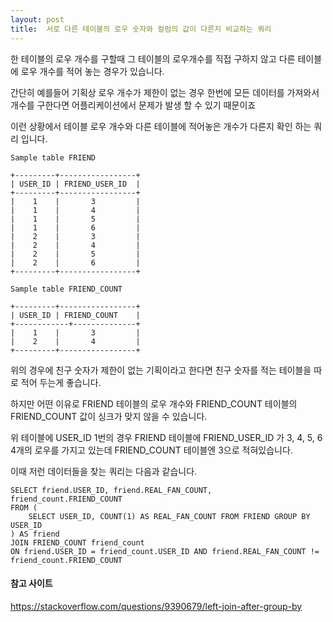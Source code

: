 ```yaml
---
layout: post
title:  서로 다른 테이블의 로우 숫자와 컬럼의 값이 다른지 비교하는 쿼리
---
```


한 테이블의 로우 개수를 구할때 그 테이블의 로우개수를 직접 구하지 않고 다른 테이블에 로우 개수를 적어 놓는 경우가 있습니다.

간단히 예를들어 기획상 로우 개수가 제한이 없는 경우 한번에 모든 데이터를 가져와서 개수를 구한다면 어플리케이션에서 문제가 발생 할 수 있기 때문이죠

이런 상황에서 테이블 로우 개수와 다른 테이블에 적어놓은 개수가 다른지 확인 하는 쿼리 입니다.


```
Sample table FRIEND 

+---------+-----------------+
| USER_ID | FRIEND_USER_ID  |
+---------+-----------------+
|    1    |       3         |
|    1    |       4         |
|    1    |       5         |
|    1    |       6         |
|    2    |       3         |
|    2    |       4         |
|    2    |       5         |
|    2    |       6         |
+---------+-----------------+

Sample table FRIEND_COUNT

+---------+-----------------+
| USER_ID | FRIEND_COUNT    |
+------------+--------------+
|    1    |       3         |
|    2    |       4         |
+---------+-----------------+
```

위의 경우에 친구 숫자가 제한이 없는 기획이라고 한다면 친구 숫자를 적는 테이블을 따로 적어 두는게 좋습니다. 

하지만 어떤 이유로 FRIEND 테이블의 로우 개수와 FRIEND_COUNT 테이블의 FRIEND_COUNT 값이 싱크가 맞지 않을 수 있습니다.  

위 테이블에 USER_ID 1번의 경우 FRIEND 테이블에 FRIEND_USER_ID 가 3, 4, 5, 6 4개의 로우를 가지고 있는데 FRIEND_COUNT 테이블엔 3으로 적혀있습니다.  

이때 저런 데이터들을 찾는 쿼리는 다음과 같습니다.

```
SELECT friend.USER_ID, friend.REAL_FAN_COUNT, friend_count.FRIEND_COUNT
FROM (
	SELECT USER_ID, COUNT(1) AS REAL_FAN_COUNT FROM FRIEND GROUP BY USER_ID
) AS friend
JOIN FRIEND_COUNT friend_count
ON friend.USER_ID = friend_count.USER_ID AND friend.REAL_FAN_COUNT != friend_count.FRIEND_COUNT
```


#### 참고 사이트

https://stackoverflow.com/questions/9390679/left-join-after-group-by